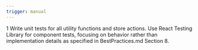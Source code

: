```yaml
---
trigger: manual
---
```


1 Write unit tests for all utility functions and store actions. Use React Testing Library for component tests, focusing on behavior rather than implementation details as specified in BestPractices.md Section 8.